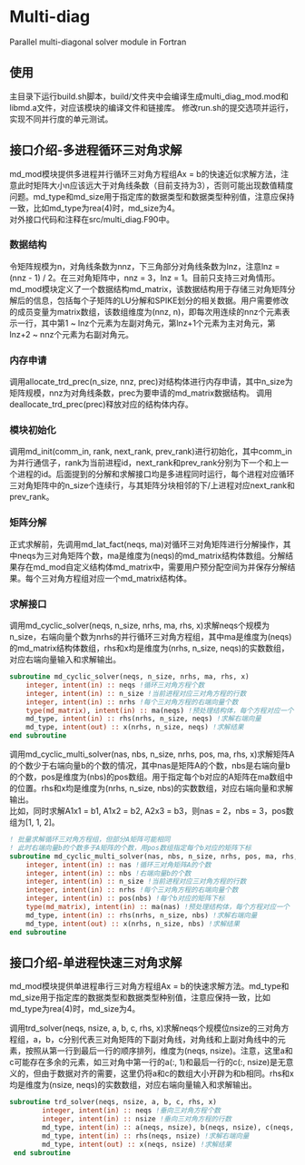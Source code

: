 # Multi-diag
Parallel multi-diagonal solver module in Fortran

## 使用
主目录下运行build.sh脚本，build/文件夹中会编译生成multi_diag_mod.mod和libmd.a文件，对应该模块的编译文件和链接库。
修改run.sh的提交选项并运行，实现不同并行度的单元测试。

## 接口介绍-多进程循环三对角求解
md_mod模块提供多进程并行循环三对角方程组Ax = b的快速近似求解方法，注意此时矩阵大小n应该远大于对角线条数（目前支持为3），否则可能出现数值精度问题。md_type和md_size用于指定库的数据类型和数据类型种别值，注意应保持一致，比如md_type为rea(4)时，md_size为4。     
对外接口代码和注释在src/multi_diag.F90中。

### 数据结构

令矩阵规模为n，对角线条数为nnz，下三角部分对角线条数为lnz，注意lnz = (nnz - 1) / 2。在三对角矩阵中，nnz = 3，lnz = 1。目前只支持三对角情形。
md_mod模块定义了一个数据结构md_matrix，该数据结构用于存储三对角矩阵分解后的信息，包括每个子矩阵的LU分解和SPIKE划分的相关数据。用户需要修改的成员变量为matrix数组，该数组维度为(nnz, n)，即每次用连续的nnz个元素表示一行，其中第1 ~ lnz个元素为左副对角元，第lnz+1个元素为主对角元，第lnz+2 ~ nnz个元素为右副对角元。

### 内存申请

调用allocate_trd_prec(n_size, nnz, prec)对结构体进行内存申请，其中n_size为矩阵规模，nnz为对角线条数，prec为要申请的md_matrix数据结构。
调用deallocate_trd_prec(prec)释放对应的结构体内存。

### 模块初始化

调用md_init(comm_in, rank, next_rank, prev_rank)进行初始化，其中comm_in为并行通信子，rank为当前进程id，next_rank和prev_rank分别为下一个和上一个进程的id。后面提到的分解和求解接口均是多进程同时运行，每个进程对应循环三对角矩阵中的n_size个连续行，与其矩阵分块相邻的下/上进程对应next_rank和prev_rank。

### 矩阵分解

正式求解前，先调用md_lat_fact(neqs, ma)对循环三对角矩阵进行分解操作，其中neqs为三对角矩阵个数，ma是维度为(neqs)的md_matrix结构体数组。分解结果存在md_mod自定义结构体md_matrix中，需要用户预分配空间为并保存分解结果。每个三对角方程组对应一个md_matrix结构体。

### 求解接口

调用md_cyclic_solver(neqs, n_size, nrhs, ma, rhs, x)求解neqs个规模为n_size，右端向量个数为nrhs的并行循环三对角方程组，其中ma是维度为(neqs)的md_matrix结构体数组，rhs和x均是维度为(nrhs, n_size, neqs)的实数数组，对应右端向量输入和求解输出。
```fortran
subroutine md_cyclic_solver(neqs, n_size, nrhs, ma, rhs, x)
    integer, intent(in) :: neqs !循环三对角方程个数
    integer, intent(in) :: n_size !当前进程对应三对角方程的行数
    integer, intent(in) :: nrhs !每个三对角方程的右端向量个数
    type(md_matrix), intent(in) :: ma(neqs) !预处理结构体，每个方程对应一个
    md_type, intent(in) :: rhs(nrhs, n_size, neqs) !求解右端向量
    md_type, intent(out) :: x(nrhs, n_size, neqs) !求解结果
end subroutine
```

调用md_cyclic_multi_solver(nas, nbs, n_size, nrhs, pos, ma, rhs, x)求解矩阵A的个数少于右端向量b的个数的情况，其中nas是矩阵A的个数，nbs是右端向量b的个数，pos是维度为(nbs)的pos数组。用于指定每个b对应的A矩阵在ma数组中的位置。rhs和x均是维度为(nrhs, n_size, nbs)的实数数组，对应右端向量和求解输出。     
比如，同时求解A1x1 = b1, A1x2 = b2, A2x3 = b3，则nas = 2，nbs = 3，pos数组为[1, 1, 2]。
```fortran
! 批量求解循环三对角方程组，但部分A矩阵可能相同
! 此时右端向量b的个数多于A矩阵的个数，用pos数组指定每个b对应的矩阵下标
subroutine md_cyclic_multi_solver(nas, nbs, n_size, nrhs, pos, ma, rhs, x)
    integer, intent(in) :: nas !循环三对角矩阵A的个数
    integer, intent(in) :: nbs !右端向量b的个数
    integer, intent(in) :: n_size !当前进程对应三对角方程的行数
    integer, intent(in) :: nrhs !每个三对角方程的右端向量个数
    integer, intent(in) :: pos(nbs) !每个b对应的矩阵下标
    type(md_matrix), intent(in) :: ma(nas) !预处理结构体，每个方程对应一个
    md_type, intent(in) :: rhs(nrhs, n_size, nbs) !求解右端向量
    md_type, intent(out) :: x(nrhs, n_size, nbs) !求解结果
end subroutine
```

## 接口介绍-单进程快速三对角求解
md_mod模块提供单进程串行三对角方程组Ax = b的快速求解方法。md_type和md_size用于指定库的数据类型和数据类型种别值，注意应保持一致，比如md_type为rea(4)时，md_size为4。

调用trd_solver(neqs, nsize, a, b, c, rhs, x)求解neqs个规模位nsize的三对角方程组，a，b，c分别代表三对角矩阵的下副对角线，对角线和上副对角线中的元素，按照从第一行到最后一行的顺序排列，维度为(neqs, nsize)。注意，这里a和c可能存在多余的元素，如三对角中第一行的a(:, 1)和最后一行的c(:, nsize)是无意义的，但由于数据对齐的需要，这里仍将a和c的数组大小开辟为和b相同。rhs和x均是维度为(nsize, neqs)的实数数组，对应右端向量输入和求解输出。
```fortran
subroutine trd_solver(neqs, nsize, a, b, c, rhs, x)
        integer, intent(in) :: neqs !垂向三对角方程个数
        integer, intent(in) :: nsize !垂向三对角方程的行数
        md_type, intent(in) :: a(neqs, nsize), b(neqs, nsize), c(neqs, nsize) !代表对角元和两个非对角元
        md_type, intent(in) :: rhs(neqs, nsize) !求解右端向量
        md_type, intent(out) :: x(neqs, nsize) !求解结果
 end subroutine
```
